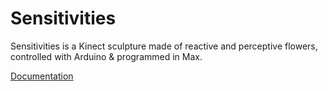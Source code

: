 # Sensitivities

Sensitivities is a Kinect sculpture made of reactive and perceptive flowers, controlled with Arduino & programmed in Max.

[Documentation](https://aribennett.net/work/sensitivities.html)
